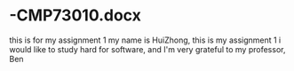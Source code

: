 # -CMP73010.docx
this is for my assignment 1
my name is HuiZhong, this is my assignment 1
i would like to study hard for software, and I'm very grateful to my professor, Ben
